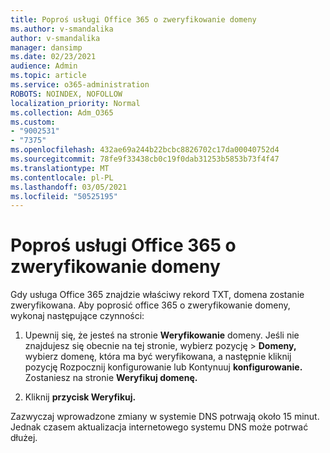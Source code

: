 ```yaml
---
title: Poproś usługi Office 365 o zweryfikowanie domeny
ms.author: v-smandalika
author: v-smandalika
manager: dansimp
ms.date: 02/23/2021
audience: Admin
ms.topic: article
ms.service: o365-administration
ROBOTS: NOINDEX, NOFOLLOW
localization_priority: Normal
ms.collection: Adm_O365
ms.custom:
- "9002531"
- "7375"
ms.openlocfilehash: 432ae69a244b22bcbc8826702c17da00040752d4
ms.sourcegitcommit: 78fe9f33438cb0c19f0dab31253b5853b73f4f47
ms.translationtype: MT
ms.contentlocale: pl-PL
ms.lasthandoff: 03/05/2021
ms.locfileid: "50525195"
---
```

# <a name="ask-office-365-to-verify-your-domain"></a>Poproś usługi Office 365 o zweryfikowanie domeny

Gdy usługa Office 365 znajdzie właściwy rekord TXT, domena zostanie zweryfikowana. Aby poprosić office 365 o zweryfikowanie domeny, wykonaj następujące czynności:

1. Upewnij się, że jesteś na stronie **Weryfikowanie** domeny. Jeśli nie znajdujesz się obecnie na tej stronie, wybierz pozycję > **Domeny,** wybierz domenę, która ma być weryfikowana, a następnie kliknij pozycję Rozpocznij konfigurowanie lub Kontynuuj **konfigurowanie.**  Zostaniesz na stronie **Weryfikuj domenę.**

2. Kliknij **przycisk Weryfikuj.**

Zazwyczaj wprowadzone zmiany w systemie DNS potrwają około 15 minut. Jednak czasem aktualizacja internetowego systemu DNS może potrwać dłużej.

